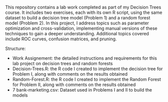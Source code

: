 This repository contains a lab work completed as part of my Decision Trees course. It includes two exercises, each with its own R script, using the same dataset to build a decision tree model (Problem 1) and a random forest model (Problem 2).
In this project, I address topics such as parameter optimization and cross-validation, implementing manual versions of these techniques to gain a deeper understanding. Additional topics covered include ROC curves, confusion matrices, and pruning.

Structure:
- Work Assignement:     the detailed instructions and requirements for this lab project on decision trees and random forests
- Decision-Trees.R:     the R code I created to implement the decision tree for Problem I, along with comments on the results obtained
- Random-Forest.R:      the R code I created to implement the Random Forest for Problem II, along with comments on the results obtained
- 7 bank-marketing.csv: Dataset used in Problems I and II to build the models
  
